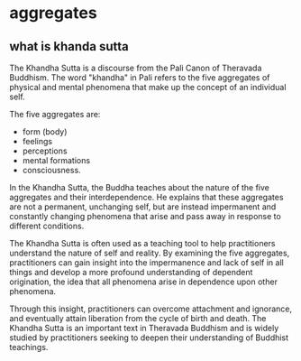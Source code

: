 # aggregates

## what is khanda sutta

The Khandha Sutta is a discourse from the Pali Canon of Theravada Buddhism. The word "khandha" in Pali refers to the five aggregates of physical and mental phenomena that make up the concept of an individual self.

The five aggregates are:

- form (body)
- feelings
- perceptions
- mental formations
- consciousness.

In the Khandha Sutta, the Buddha teaches about the nature of the five aggregates and their interdependence. He explains that these aggregates are not a permanent, unchanging self, but are instead impermanent and constantly changing phenomena that arise and pass away in response to different conditions.

The Khandha Sutta is often used as a teaching tool to help practitioners understand the nature of self and reality. By examining the five aggregates, practitioners can gain insight into the impermanence and lack of self in all things and develop a more profound understanding of dependent origination, the idea that all phenomena arise in dependence upon other phenomena.

Through this insight, practitioners can overcome attachment and ignorance, and eventually attain liberation from the cycle of birth and death. The Khandha Sutta is an important text in Theravada Buddhism and is widely studied by practitioners seeking to deepen their understanding of Buddhist teachings.
